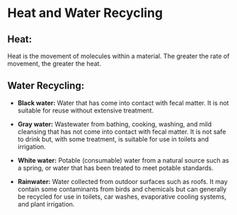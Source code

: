 # Heat and Water Recycling

## Heat:
Heat is the movement of molecules within a material. The greater the rate of movement, the greater the heat.

## Water Recycling:

- **Black water:** Water that has come into contact with fecal matter. It is not suitable for reuse without extensive treatment.

- **Gray water:** Wastewater from bathing, cooking, washing, and mild cleansing that has not come into contact with fecal matter. It is not safe to drink but, with some treatment, is suitable for use in toilets and irrigation.

- **White water:** Potable (consumable) water from a natural source such as a spring, or water that has been treated to meet potable standards.

- **Rainwater:** Water collected from outdoor surfaces such as roofs. It may contain some contaminants from birds and chemicals but can generally be recycled for use in toilets, car washes, evaporative cooling systems, and plant irrigation.
